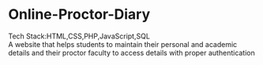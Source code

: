 # Online-Proctor-Diary
Tech Stack:HTML,CSS,PHP,JavaScript,SQL<br/>
A website that helps students to maintain their personal and academic details and their proctor faculty to access details with proper authentication
